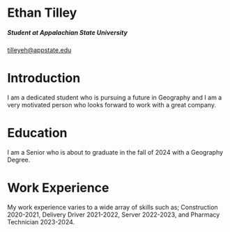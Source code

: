 # Ethan Tilley

##### Student at Appalachian State University 

tilleyeh@appstate.edu

# Introduction

I am a dedicated student who is pursuing a future in Geography and I am a very motivated person who looks forward to work with a great company. 

# Education

I am a Senior who is about to graduate in the fall of 2024 with a Geography Degree. 

# Work Experience

My work experience varies to a wide array of skills such as; Construction 2020-2021, Delivery Driver 2021-2022, Server 2022-2023, and Pharmacy Technician 2023-2024.  


